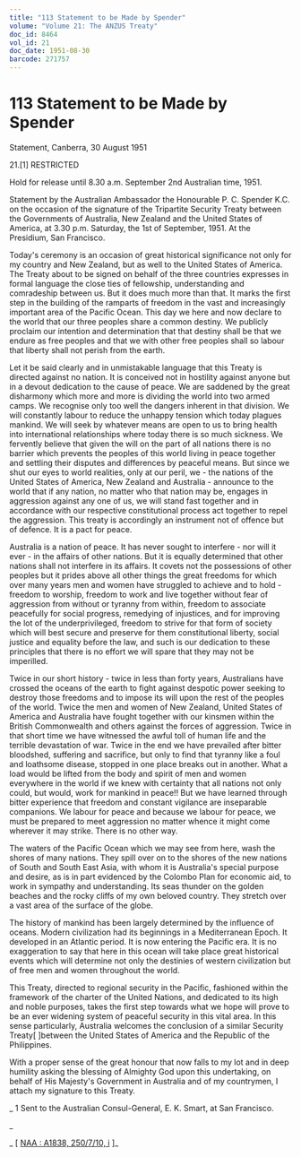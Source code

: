 ```yaml
---
title: "113 Statement to be Made by Spender"
volume: "Volume 21: The ANZUS Treaty"
doc_id: 8464
vol_id: 21
doc_date: 1951-08-30
barcode: 271757
---
```


# 113 Statement to be Made by Spender

Statement, Canberra, 30 August 1951

21.[1] RESTRICTED

Hold for release until 8.30 a.m. September 2nd Australian time, 1951.

Statement by the Australian Ambassador the Honourable P. C. Spender K.C. on the occasion of the signature of the Tripartite Security Treaty between the Governments of Australia, New Zealand and the United States of America, at 3.30 p.m. Saturday, the 1st of September, 1951. At the Presidium, San Francisco.

Today's ceremony is an occasion of great historical significance not only for my country and New Zealand, but as well to the United States of America. The Treaty about to be signed on behalf of the three countries expresses in formal language the close ties of fellowship, understanding and comradeship between us. But it does much more than that. It marks the first step in the building of the ramparts of freedom in the vast and increasingly important area of the Pacific Ocean. This day we here and now declare to the world that our three peoples share a common destiny. We publicly proclaim our intention and determination that that destiny shall be that we endure as free peoples and that we with other free peoples shall so labour that liberty shall not perish from the earth.

Let it be said clearly and in unmistakable language that this Treaty is directed against no nation. It is conceived not in hostility against anyone but in a devout dedication to the cause of peace. We are saddened by the great disharmony which more and more is dividing the world into two armed camps. We recognise only too well the dangers inherent in that division. We will constantly labour to reduce the unhappy tension which today plagues mankind. We will seek by whatever means are open to us to bring health into international relationships where today there is so much sickness. We fervently believe that given the will on the part of all nations there is no barrier which prevents the peoples of this world living in peace together and settling their disputes and differences by peaceful means. But since we shut our eyes to world realities, only at our peril, we - the nations of the United States of America, New Zealand and Australia - announce to the world that if any nation, no matter who that nation may be, engages in aggression against any one of us, we will stand fast together and in accordance with our respective constitutional process act together to repel the aggression. This treaty is accordingly an instrument not of offence but of defence. It is a pact for peace.

Australia is a nation of peace. It has never sought to interfere - nor will it ever - in the affairs of other nations. But it is equally determined that other nations shall not interfere in its affairs. It covets not the possessions of other peoples but it prides above all other things the great freedoms for which over many years men and women have struggled to achieve and to hold - freedom to worship, freedom to work and live together without fear of aggression from without or tyranny from within, freedom to associate peacefully for social progress, remedying of injustices, and for improving the lot of the underprivileged, freedom to strive for that form of society which will best secure and preserve for them constitutional liberty, social justice and equality before the law, and such is our dedication to these principles that there is no effort we will spare that they may not be imperilled.

Twice in our short history - twice in less than forty years, Australians have crossed the oceans of the earth to fight against despotic power seeking to destroy those freedoms and to impose its will upon the rest of the peoples of the world. Twice the men and women of New Zealand, United States of America and Australia have fought together with our kinsmen within the British Commonwealth and others against the forces of aggression. Twice in that short time we have witnessed the awful toll of human life and the terrible devastation of war. Twice in the end we have prevailed after bitter bloodshed, suffering and sacrifice, but only to find that tyranny like a foul and loathsome disease, stopped in one place breaks out in another. What a load would be lifted from the body and spirit of men and women everywhere in the world if we knew with certainty that all nations not only could, but would, work for mankind in peace!! But we have learned through bitter experience that freedom and constant vigilance are inseparable companions. We labour for peace and because we labour for peace, we must be prepared to meet aggression no matter whence it might come wherever it may strike. There is no other way.

The waters of the Pacific Ocean which we may see from here, wash the shores of many nations. They spill over on to the shores of the new nations of South and South East Asia, with whom it is Australia's special purpose and desire, as is in part evidenced by the Colombo Plan for economic aid, to work in sympathy and understanding. Its seas thunder on the golden beaches and the rocky cliffs of my own beloved country. They stretch over a vast area of the surface of the globe.

The history of mankind has been largely determined by the influence of oceans. Modern civilization had its beginnings in a Mediterranean Epoch. It developed in an Atlantic period. It is now entering the Pacific era. It is no exaggeration to say that here in this ocean will take place great historical events which will determine not only the destinies of western civilization but of free men and women throughout the world.

This Treaty, directed to regional security in the Pacific, fashioned within the framework of the charter of the United Nations, and dedicated to its high and noble purposes, takes the first step towards what we hope will prove to be an ever widening system of peaceful security in this vital area. In this sense particularly, Australia welcomes the conclusion of a similar Security Treaty[ ]between the United States of America and the Republic of the Philippines.

With a proper sense of the great honour that now falls to my lot and in deep humility asking the blessing of Almighty God upon this undertaking, on behalf of His Majesty's Government in Australia and of my countrymen, I attach my signature to this Treaty.

_ 1 Sent to the Australian Consul-General, E. K. Smart, at San Francisco.

_

_ [ [NAA : A1838, 250/7/10, i](http://www.naa.gov.au/cgi-bin/Search?O=I&Number=271757) ]_
